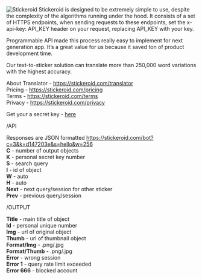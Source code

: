 <img src="https://stickeroid.com/files/covergit.png" alt="Stickeroid">
Stickeroid is designed to be extremely simple to use, despite the complexity of the algorithms running under the hood. It consists of a set of HTTPS endpoints, when sending requests to these endpoints, set the x-api-key: API_KEY header on your request, replacing API_KEY with your key.

Programmable API made this process really easy to implement for next generation app. It’s a great value for us because it saved ton of product development time.

Our text-to-sticker solution can translate more than 250,000 word variations with the highest accuracy.

About Translator - https://stickeroid.com/translator<br>
Pricing - https://stickeroid.com/pricing<br>
Terms - https://stickeroid.com/terms<br>
Privacy - https://stickeroid.com/privacy<br>


Get your a secret key -  <a href="https://www.facebook.com/v2.9/dialog/oauth?client_id=1790878371234099&amp;state=976337beb8352376cdf00131eb98135f&amp;response_type=code&amp;sdk=php-sdk-5.5.0&amp;redirect_uri=https%3A%2F%2Fstickeroid.com%2Fninja-applications%2Fuser%2Ffacebook%2Ffblogin5.5.php&amp;scope=public_profile%2Cemail">here</a>

/API

Responses are JSON formatted https://stickeroid.com/bot?c=3&k=d147203e&s=hello&w=256<br>
<b>C</b> - number of output objects<br>
<b>K</b>  - personal secret key number<br>
<b>S</b>  - search query<br>
<b>I</b>  - id of object<br>
<b>W</b>  - auto<br>
<b>H</b>  - auto<br>
<b>Next</b>  - next query/session for other sticker<br>
<b>Prev</b>  - previous query/session<br>

/OUTPUT

<b>Title</b>  - main title of object<br>
<b>Id</b>  - personal unique number<br>
<b>Img</b>  - url of original object<br>
<b>Thumb</b>  - url of thumbnail object<br>
<b>Format/Img</b> </b>  - .png/.jpg<br>
<b>Format/Thumb</b>  - .png/.jpg<br>
<b>Error </b> - wrong session<br>
<b>Error 1</b>  - query rate limit exceeded<br>
<b>Error 666</b>  - blocked account<br>
